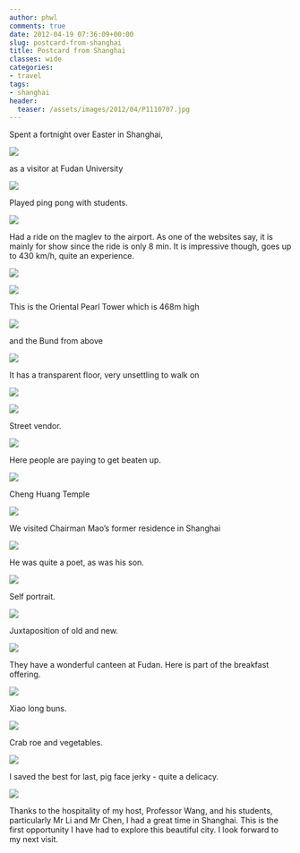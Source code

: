 ```yaml
---
author: phwl
comments: true
date: 2012-04-19 07:36:09+00:00
slug: postcard-from-shanghai
title: Postcard from Shanghai
classes: wide
categories:
- travel
tags:
- shanghai
header:
  teaser: /assets/images/2012/04/P1110707.jpg
---
```



Spent a fortnight over Easter in Shanghai,

![](/assets/images/2012/04/P1110707.jpg)

<!-- more -->

as a visitor at Fudan University

![](/assets/images/2012/04/P1110572.jpg)

Played ping pong with students.

![](/assets/images/2012/04/P1110573.jpg)

Had a ride on the maglev to the airport. As one of the websites say, it is mainly for show since the ride is only 8 min. It is impressive though, goes up to 430 km/h, quite an experience.

![](/assets/images/2012/04/P1110582.jpg)

![](/assets/images/2012/04/IMG_1315.jpg)

This is the Oriental Pearl Tower which is 468m high

![](/assets/images/2012/04/P1110617.jpg)

and the Bund from above

![](/assets/images/2012/04/P1110619.jpg)

It has a transparent floor, very unsettling to walk on

![](/assets/images/2012/04/P1110633.jpg)

![](/assets/images/2012/04/P1110636.jpg)

Street vendor.

![](/assets/images/2012/04/P1110736.jpg)

Here people are paying to get beaten up.

![](/assets/images/2012/04/P1110743.jpg)

Cheng Huang Temple

![](/assets/images/2012/04/P1110773.jpg)

We visited Chairman Mao’s former residence in Shanghai

![](/assets/images/2012/04/P1110832.jpg)

He was quite a poet, as was his son.

![](/assets/images/2012/04/P1110867.jpg)

Self portrait.

![](/assets/images/2012/04/P1110895.jpg)

Juxtaposition of old and new.

![](/assets/images/2012/04/P1110907.jpg)

They have a wonderful canteen at Fudan. Here is part of the breakfast offering.

![](/assets/images/2012/04/P1110567.jpg)

Xiao long buns.

![](/assets/images/2012/04/P1110805.jpg)

Crab roe and vegetables.

![](/assets/images/2012/04/P1110683.jpg)

I saved the best for last, pig face jerky - quite a delicacy.

![](/assets/images/2012/04/P1110800.jpg)

Thanks to the hospitality of my host, Professor Wang, and his students, particularly Mr Li and Mr Chen, I had a great time in Shanghai. This is the first opportunity I have had to explore this beautiful city. I look forward to my next visit.

